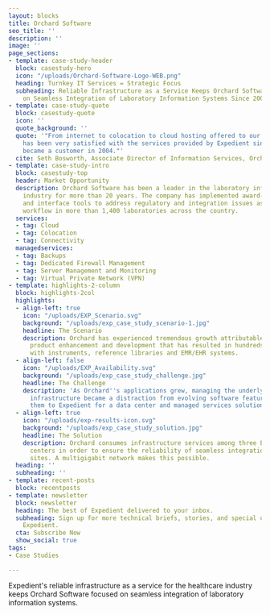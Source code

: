 ```yaml
---
layout: blocks
title: Orchard Software
seo_title: ''
description: ''
image: ''
page_sections:
- template: case-study-header
  block: casestudy-hero
  icon: "/uploads/Orchard-Software-Logo-WEB.png"
  heading: Turnkey IT Services = Strategic Focus
  subheading: Reliable Infrastructure as a Service Keeps Orchard Software Focused
    on Seamless Integration of Laboratory Information Systems Since 2004
- template: case-study-quote
  block: casestudy-quote
  icon: ''
  quote_background: ''
  quote: '"From internet to colocation to cloud hosting offered to our clients, Orchard
    has been very satisfied with the services provided by Expedient since we first
    became a customer in 2004."'
  cite: Seth Bosworth, Associate Director of Information Services, Orchard Software
- template: case-study-intro
  block: casestudy-top
  header: Market Opportunity
  description: Orchard Software has been a leader in the laboratory information system
    industry for more than 20 years. The company has implemented award-winning automation
    and interface tools to address regulatory and integration issues as well as simplify
    workflow in more than 1,400 laboratories across the country.
  services:
  - tag: Cloud
  - tag: Colocation
  - tag: Connectivity
  managedservices:
  - tag: Backups
  - tag: Dedicated Firewall Management
  - tag: Server Management and Monitoring
  - tag: Virtual Private Network (VPN)
- template: highlights-2-column
  block: highlights-2col
  highlights:
  - align-left: true
    icon: "/uploads/EXP_Scenario.svg"
    background: "/uploads/exp_case_study_scenario-1.jpg"
    headline: The Scenario
    description: Orchard has experienced tremendous growth attributable to its customer-driven
      product enhancement and development that has resulted in hundreds of interfaces
      with instruments, reference libraries and EMR/EHR systems.
  - align-left: false
    icon: "/uploads/EXP_Availability.svg"
    background: "/uploads/exp_case_study_challenge.jpg"
    headline: The Challenge
    description: 'As Orchard''s applications grew, managing the underlying technology
      infrastructure became a distraction from evolving software features leading
      them to Expedient for a data center and managed services solution. '
  - align-left: true
    icon: "/uploads/exp-results-icon.svg"
    background: "/uploads/exp_case_study_solution.jpg"
    headline: The Solution
    description: Orchard consumes infrastructure services among three Expedient data
      centers in order to ensure the reliability of seamless integration linking multiple
      sites. A multigigabit network makes this possible.
  heading: ''
  subheading: ''
- template: recent-posts
  block: recentposts
- template: newsletter
  block: newsletter
  heading: The best of Expedient delivered to your inbox.
  subheading: Sign up for more technical briefs, stories, and special offers from
    Expedient.
  cta: Subscribe Now
  show_social: true
tags:
- Case Studies

---
```

Expedient's reliable infrastructure as a service for the healthcare industry keeps Orchard Software focused on seamless integration of laboratory information systems.